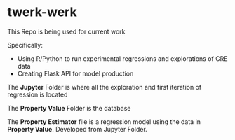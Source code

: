 # twerk-werk

This Repo is being used for current work

Specifically:
 - Using R/Python to run experimental regressions and explorations of CRE data
 - Creating Flask API for model production
 
The **Jupyter** Folder is where all the exploration and first iteration of regression is located

The **Property Value** Folder is the database

The **Property Estimator** file is a regression model using the data in **Property Value**. Developed from Jupyter Folder.

